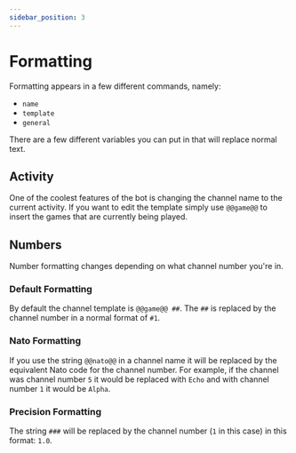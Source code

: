 ```yaml
---
sidebar_position: 3
---
```


# Formatting

Formatting appears in a few different commands, namely:

- `name`
- `template`
- `general`

There are a few different variables you can put in that will replace normal text.

## Activity

One of the coolest features of the bot is changing the channel name to the current activity. If you want to edit the template simply use `@@game@@` to insert the games that are currently being played.

## Numbers

Number formatting changes depending on what channel number you're in.

### Default Formatting

By default the channel template is `@@game@@ ##`. The `##` is replaced by the channel number in a normal format of `#1`.

### Nato Formatting

If you use the string `@@nato@@` in a channel name it will be replaced by the equivalent Nato code for the channel number. For example, if the channel was channel number `5` it would be replaced with `Echo` and with channel number `1` it would be `Alpha`.

### Precision Formatting

The string `###` will be replaced by the channel number (`1` in this case) in this format: `1.0`.
